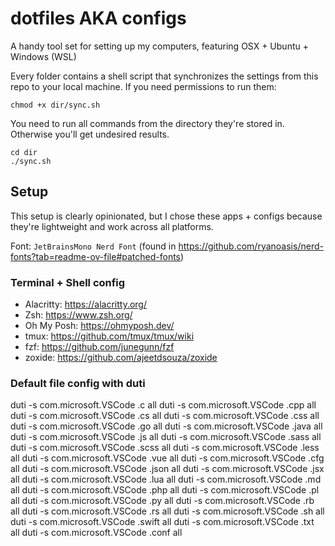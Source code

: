 # dotfiles AKA configs

A handy tool set for setting up my computers, featuring OSX + Ubuntu + Windows (WSL)

Every folder contains a shell script that synchronizes the settings from this repo to your local machine. If you need permissions to run them:

```shell
chmod +x dir/sync.sh
```

You need to run all commands from the directory they're stored in. Otherwise you'll get undesired results.

```shell
cd dir
./sync.sh
```

## Setup

This setup is clearly opinionated, but I chose these apps + configs because they're lightweight and work across all platforms.

Font: `JetBrainsMono Nerd Font` (found in https://github.com/ryanoasis/nerd-fonts?tab=readme-ov-file#patched-fonts)

### Terminal + Shell config

- Alacritty: https://alacritty.org/
- Zsh: https://www.zsh.org/
- Oh My Posh: https://ohmyposh.dev/
- tmux: https://github.com/tmux/tmux/wiki
- fzf: https://github.com/junegunn/fzf
- zoxide: https://github.com/ajeetdsouza/zoxide

### Default file config with duti

duti -s com.microsoft.VSCode .c all
duti -s com.microsoft.VSCode .cpp all
duti -s com.microsoft.VSCode .cs all
duti -s com.microsoft.VSCode .css all
duti -s com.microsoft.VSCode .go all
duti -s com.microsoft.VSCode .java all
duti -s com.microsoft.VSCode .js all
duti -s com.microsoft.VSCode .sass all
duti -s com.microsoft.VSCode .scss all
duti -s com.microsoft.VSCode .less all
duti -s com.microsoft.VSCode .vue all
duti -s com.microsoft.VSCode .cfg all
duti -s com.microsoft.VSCode .json all
duti -s com.microsoft.VSCode .jsx all
duti -s com.microsoft.VSCode .lua all
duti -s com.microsoft.VSCode .md all
duti -s com.microsoft.VSCode .php all
duti -s com.microsoft.VSCode .pl all
duti -s com.microsoft.VSCode .py all
duti -s com.microsoft.VSCode .rb all
duti -s com.microsoft.VSCode .rs all
duti -s com.microsoft.VSCode .sh all
duti -s com.microsoft.VSCode .swift all
duti -s com.microsoft.VSCode .txt all
duti -s com.microsoft.VSCode .conf all
